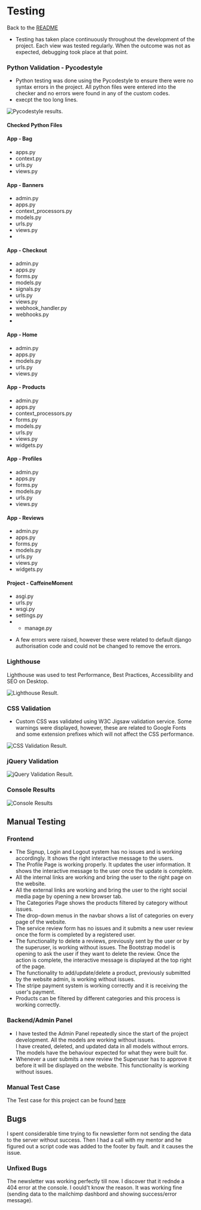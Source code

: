 # Testing

Back to the [README](README.md)

* Testing has taken place continuously throughout the development of the project. Each view was tested regularly.
  When the outcome was not as expected, debugging took place at that point.  

### Python Validation - Pycodestyle

* Python testing was done using the Pycodestyle to ensure there were no syntax errors in the project. All python files were entered into the checker and no errors were found in any of the custom codes.
* execpt the too long lines.

![Pycodestyle results](./assets/readme/test/problems.PNG).

#### Checked Python Files

#### App - Bag

* apps.py
* context.py
* urls.py
* views.py
  
#### App - Banners

* admin.py
* apps.py
* context_processors.py
* models.py
* urls.py
* views.py
*

#### App - Checkout

* admin.py
* apps.py
* forms.py
* models.py
* signals.py
* urls.py
* views.py
* webhook_handler.py
* webhooks.py
*

#### App - Home

* admin.py
* apps.py
* models.py
* urls.py
* views.py

#### App - Products

* admin.py
* apps.py
* context_processors.py
* forms.py
* models.py
* urls.py
* views.py
* widgets.py
  
#### App - Profiles

* admin.py
* apps.py
* forms.py
* models.py
* urls.py
* views.py
  
#### App - Reviews

* admin.py
* apps.py
* forms.py
* models.py
* urls.py
* views.py
* widgets.py

#### Project - CaffeineMoment

* asgi.py
* urls.py
* wsgi.py
* settings.py
* * manage.py

- A few errors were raised, however these were related to default django authorisation
code and could not be changed to remove the errors.


### Lighthouse

Lighthouse was used to test Performance, Best Practices, Accessibility and SEO on Desktop.

![Lighthouse Result](./assets/readme/test/lighthouse.PNG).

### CSS Validation

* Custom CSS was validated using W3C Jigsaw validation service. Some warnings were displayed, however,
  these are related to Google Fonts and some extension prefixes which will not affect the CSS performance.
  
![CSS Validation Result](./assets/readme/test/css-valid.PNG).

### jQuery Validation

![jQuery Validation Result](./assets/readme/test/jquery-valid.PNG).

### Console Results

![Console Results](./assets/readme/test/console.PNG)

## Manual Testing

### Frontend

* The Signup, Login and Logout system has no issues and is working accordingly. It shows the right
  interactive message to the users.
* The Profile Page is working properly. It updates the user information. It shows the interactive message to the user once the update is complete.
* All the internal links are working and bring the user to the right page on the website.
* All the external links are working and bring the user to the right social media page by
  opening a new browser tab.
* The Categories Page shows the products filtered by category without issues.
* The drop-down menus in the navbar shows a list of categories on every page of the website.
* The service review form has no issues and it submits a new user review once the form is completed by a
  registered user.
* The functionality to delete a reviews, previously sent by the user or by the superuser, is
  working without issues. The Bootstrap model is opening to ask the user if they want to delete
  the review. Once the action is complete, the interactive message is displayed at the top right of the page.
* The functionality to add/update/delete a product, previously submitted by the website admin, is
  working without issues.
* The stripe payment system is working correctly and it is receiving the user's payment.
* Products can be filtered by different categories and this process is working correctly.

### Backend/Admin Panel

* I have tested the Admin Panel repeatedly since the start of the project development. All the models are working without issues.  
  I have created, deleted, and updated data in all models without errors. The models have the behaviour expected for what they were built for.
* Whenever a user submits a new review the Superuser has to approve it before it will be displayed on the website. This functionality is
  working without issues.

### Manual Test Case
The Test case for this project can be found [here](TEST_CASE.md)  

## Bugs

I spent considerable time trying to fix newsletter form not sending the data to the server without success. Then I had a call with my mentor and he figured out a script code was added to the footer by fault. and it causes the issue. 


### Unfixed Bugs

The newsletter was working perfectly till now. I discover that it rednde a 404 error at the console. I oould't know the reason. It was working fine (sending data to the mailchimp dashbord and showing success/error message).


